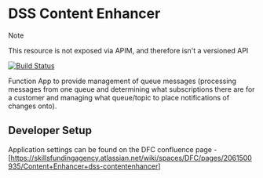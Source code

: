 # DSS Content Enhancer

> [!NOTE]  
> This resource is not exposed via APIM, and therefore isn't a versioned API

[![Build Status](https://sfa-gov-uk.visualstudio.com/CDS%202.0/_apis/build/status/Yaml/dss-contentenhancer?repoName=SkillsFundingAgency%2Fdss-contentenhancer&branchName=master)](https://sfa-gov-uk.visualstudio.com/CDS%202.0/_build/latest?definitionId=1840&repoName=SkillsFundingAgency%2Fdss-contentenhancer&branchName=master)

Function App to provide management of queue messages (processing messages from one queue and determining what subscriptions there are for a customer and managing what queue/topic to place notifications of changes onto).

## Developer Setup

Application settings can be found on the DFC confluence page - [https://skillsfundingagency.atlassian.net/wiki/spaces/DFC/pages/2061500935/Content+Enhancer+dss-contentenhancer]
